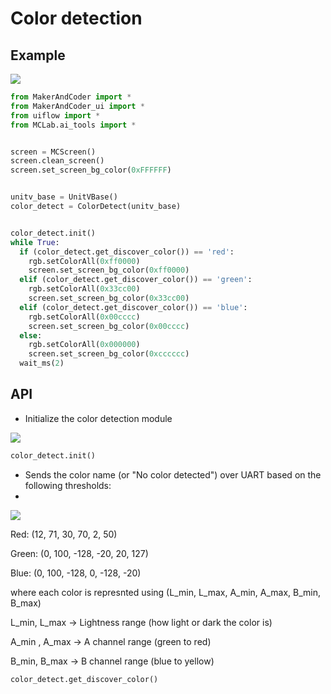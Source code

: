 # Color detection

## Example
<img class="blockly_svg" src="https://makerandcoder.com/MCLab/blockly/aitools/colordetect/ex.svg">

```python
from MakerAndCoder import *
from MakerAndCoder_ui import *
from uiflow import *
from MCLab.ai_tools import *


screen = MCScreen()
screen.clean_screen()
screen.set_screen_bg_color(0xFFFFFF)


unitv_base = UnitVBase()
color_detect = ColorDetect(unitv_base)


color_detect.init()
while True:
  if (color_detect.get_discover_color()) == 'red':
    rgb.setColorAll(0xff0000)
    screen.set_screen_bg_color(0xff0000)
  elif (color_detect.get_discover_color()) == 'green':
    rgb.setColorAll(0x33cc00)
    screen.set_screen_bg_color(0x33cc00)
  elif (color_detect.get_discover_color()) == 'blue':
    rgb.setColorAll(0x00cccc)
    screen.set_screen_bg_color(0x00cccc)
  else:
    rgb.setColorAll(0x000000)
    screen.set_screen_bg_color(0xcccccc)
  wait_ms(2)
```

## API

- Initialize the color detection module

<img class="blockly_svg" src="https://makerandcoder.com/MCLab/blockly/aitools/colordetect/1.svg">

```python
color_detect.init()
```

- Sends the color name (or "No color detected") over UART based on the following thresholds:
- 
<img class="blockly_svg" src="https://makerandcoder.com/MCLab/blockly/aitools/colordetect/2.svg">

Red: (12, 71, 30, 70, 2, 50)

Green: (0, 100, -128, -20, 20, 127)

Blue: (0, 100, -128, 0, -128, -20)

where each color is represnted using (L_min, L_max, A_min, A_max, B_min, B_max) 

L_min, L_max → Lightness range (how light or dark the color is)

A_min , A_max → A channel range (green to red)

B_min, B_max → B channel range (blue to yellow)


```python
color_detect.get_discover_color()
```

